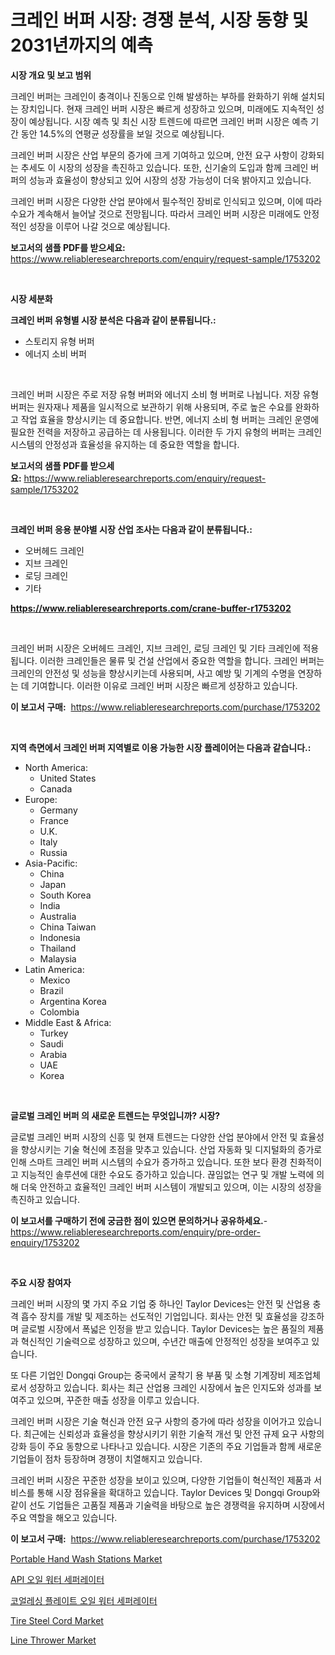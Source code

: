 <p><h1>크레인 버퍼 시장: 경쟁 분석, 시장 동향 및 2031년까지의 예측</h1></p><p><strong>시장 개요 및 보고 범위</strong></p>
<p><p>크레인 버퍼는 크레인이 충격이나 진동으로 인해 발생하는 부하를 완화하기 위해 설치되는 장치입니다. 현재 크레인 버퍼 시장은 빠르게 성장하고 있으며, 미래에도 지속적인 성장이 예상됩니다. 시장 예측 및 최신 시장 트렌드에 따르면 크레인 버퍼 시장은 예측 기간 동안 14.5%의 연평균 성장률을 보일 것으로 예상됩니다.</p><p>크레인 버퍼 시장은 산업 부문의 증가에 크게 기여하고 있으며, 안전 요구 사항이 강화되는 추세도 이 시장의 성장을 촉진하고 있습니다. 또한, 신기술의 도입과 함께 크레인 버퍼의 성능과 효율성이 향상되고 있어 시장의 성장 가능성이 더욱 밝아지고 있습니다.</p><p>크레인 버퍼 시장은 다양한 산업 분야에서 필수적인 장비로 인식되고 있으며, 이에 따라 수요가 계속해서 늘어날 것으로 전망됩니다. 따라서 크레인 버퍼 시장은 미래에도 안정적인 성장을 이루어 나갈 것으로 예상됩니다.</p></p>
<p><strong>보고서의 샘플 PDF를 받으세요:</strong> <a href="https://www.reliableresearchreports.com/enquiry/request-sample/1753202">https://www.reliableresearchreports.com/enquiry/request-sample/1753202</a></p>
<p>&nbsp;</p>
<p><strong>시장 세분화</strong></p>
<p><strong>크레인 버퍼 유형별 시장 분석은 다음과 같이 분류됩니다.:</strong></p>
<p><ul><li>스토리지 유형 버퍼</li><li>에너지 소비 버퍼</li></ul></p>
<p>&nbsp;</p>
<p><p>크레인 버퍼 시장은 주로 저장 유형 버퍼와 에너지 소비 형 버퍼로 나뉩니다. 저장 유형 버퍼는 원자재나 제품을 일시적으로 보관하기 위해 사용되며, 주로 높은 수요를 완화하고 작업 효율을 향상시키는 데 중요합니다. 반면, 에너지 소비 형 버퍼는 크레인 운영에 필요한 전력을 저장하고 공급하는 데 사용됩니다. 이러한 두 가지 유형의 버퍼는 크레인 시스템의 안정성과 효율성을 유지하는 데 중요한 역할을 합니다.</p></p>
<p><strong>보고서의 샘플 PDF를 받으세요:</strong>&nbsp;<a href="https://www.reliableresearchreports.com/enquiry/request-sample/1753202">https://www.reliableresearchreports.com/enquiry/request-sample/1753202</a></p>
<p>&nbsp;</p>
<p><strong> 크레인 버퍼 응용 분야별 시장 산업 조사는 다음과 같이 분류됩니다.:</strong></p>
<p><ul><li>오버헤드 크레인</li><li>지브 크레인</li><li>로딩 크레인</li><li>기타</li></ul></p>
<p><strong><a href="https://www.reliableresearchreports.com/crane-buffer-r1753202">https://www.reliableresearchreports.com/crane-buffer-r1753202</a></strong></p>
<p>&nbsp;</p>
<p><p>크레인 버퍼 시장은 오버헤드 크레인, 지브 크레인, 로딩 크레인 및 기타 크레인에 적용됩니다. 이러한 크레인들은 물류 및 건설 산업에서 중요한 역할을 합니다. 크레인 버퍼는 크레인의 안전성 및 성능을 향상시키는데 사용되며, 사고 예방 및 기계의 수명을 연장하는 데 기여합니다. 이러한 이유로 크레인 버퍼 시장은 빠르게 성장하고 있습니다.</p></p>
<p><strong>이 보고서 구매:</strong>&nbsp; <a href="https://www.reliableresearchreports.com/purchase/1753202">https://www.reliableresearchreports.com/purchase/1753202</a></p>
<p>&nbsp;</p>
<p><strong>지역 측면에서 크레인 버퍼 지역별로 이용 가능한 시장 플레이어는 다음과 같습니다.:</strong></p>
<p><ul>
    <li>
        North America:
        <ul>
            <li>United States</li>
            <li>Canada</li>
        </ul>
    </li>
    <li>
        Europe:
        <ul>
            <li>Germany</li>
            <li>France</li>
            <li>U.K.</li>
            <li>Italy</li>
            <li>Russia</li>
        </ul>
    </li>
    <li>
        Asia-Pacific:
        <ul>
            <li>China</li>
            <li>Japan</li>
            <li>South Korea</li>
            <li>India</li>
            <li>Australia</li>
            <li>China Taiwan</li>
            <li>Indonesia</li>
            <li>Thailand</li>
            <li>Malaysia</li>
        </ul>
    </li>
    <li>
        Latin America:
        <ul>
            <li>Mexico</li>
            <li>Brazil</li>
            <li>Argentina Korea</li>
            <li>Colombia</li>
        </ul>
    </li>
    <li>
        Middle East & Africa:
        <ul>
            <li>Turkey</li>
            <li>Saudi</li>
            <li>Arabia</li>
            <li>UAE</li>
            <li>Korea</li>
        </ul>
    </li>
    </ul></p>
<p>&nbsp;</p>
<p><strong>글로벌 크레인 버퍼 의 새로운 트렌드는 무엇입니까? 시장?</strong></p>
<p><p>글로벌 크레인 버퍼 시장의 신흥 및 현재 트렌드는 다양한 산업 분야에서 안전 및 효율성을 향상시키는 기술 혁신에 초점을 맞추고 있습니다. 산업 자동화 및 디지털화의 증가로 인해 스마트 크레인 버퍼 시스템의 수요가 증가하고 있습니다. 또한 보다 환경 친화적이고 지능적인 솔루션에 대한 수요도 증가하고 있습니다. 끊임없는 연구 및 개발 노력에 의해 더욱 안전하고 효율적인 크레인 버퍼 시스템이 개발되고 있으며, 이는 시장의 성장을 촉진하고 있습니다.</p></p>
<p><strong>이 보고서를 구매하기 전에 궁금한 점이 있으면 문의하거나 공유하세요.</strong>- <a href="https://www.reliableresearchreports.com/enquiry/pre-order-enquiry/1753202">https://www.reliableresearchreports.com/enquiry/pre-order-enquiry/1753202</a></p>
<p>&nbsp;</p>
<p><strong>주요 시장 참여자</strong></p>
<p><p>크레인 버퍼 시장의 몇 가지 주요 기업 중 하나인 Taylor Devices는 안전 및 산업용 충격 흡수 장치를 개발 및 제조하는 선도적인 기업입니다. 회사는 안전 및 효율성을 강조하며 글로벌 시장에서 폭넓은 인정을 받고 있습니다. Taylor Devices는 높은 품질의 제품과 혁신적인 기술력으로 성장하고 있으며, 수년간 매출에 안정적인 성장을 보여주고 있습니다.</p><p>또 다른 기업인 Dongqi Group는 중국에서 굴착기 용 부품 및 소형 기계장비 제조업체로서 성장하고 있습니다. 회사는 최근 산업용 크레인 시장에서 높은 인지도와 성과를 보여주고 있으며, 꾸준한 매출 성장을 이루고 있습니다.</p><p>크레인 버퍼 시장은 기술 혁신과 안전 요구 사항의 증가에 따라 성장을 이어가고 있습니다. 최근에는 신뢰성과 효율성을 향상시키기 위한 기술적 개선 및 안전 규제 요구 사항의 강화 등이 주요 동향으로 나타나고 있습니다. 시장은 기존의 주요 기업들과 함께 새로운 기업들이 점차 등장하며 경쟁이 치열해지고 있습니다.</p><p>크레인 버퍼 시장은 꾸준한 성장을 보이고 있으며, 다양한 기업들이 혁신적인 제품과 서비스를 통해 시장 점유율을 확대하고 있습니다. Taylor Devices 및 Dongqi Group와 같이 선도 기업들은 고품질 제품과 기술력을 바탕으로 높은 경쟁력을 유지하며 시장에서 주요 역할을 해오고 있습니다.</p></p>
<p><strong>이 보고서 구매:</strong>&nbsp;&nbsp;<a href="https://www.reliableresearchreports.com/purchase/1753202">https://www.reliableresearchreports.com/purchase/1753202</a></p>
<p><p><a href="https://github.com/globismark/Market-Research-Report-List-2/blob/main/portable-hand-wash-stations-market.md">Portable Hand Wash Stations Market</a></p><p><a href="https://github.com/vsoq0zknh59/Market-Research-Report-List-1/blob/main/840793425879.md">API 오일 워터 세퍼레이터</a></p><p><a href="https://github.com/Tristiarton768456/Market-Research-Report-List-1/blob/main/530866425880.md">코얼레싱 플레이트 오일 워터 세퍼레이터</a></p><p><a href="https://issuu.com/reportprime-2/docs/tire-steel-cord-market-size-2030.pptx">Tire Steel Cord Market</a></p><p><a href="https://github.com/bobicer/Market-Research-Report-List-2/blob/main/line-thrower-market.md">Line Thrower Market</a></p></p>